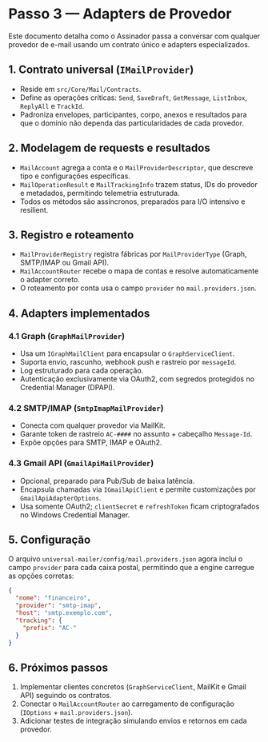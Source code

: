 # Passo 3 — Adapters de Provedor

Este documento detalha como o Assinador passa a conversar com qualquer provedor de e-mail usando um contrato único e adapters especializados.

## 1. Contrato universal (`IMailProvider`)

* Reside em `src/Core/Mail/Contracts`.
* Define as operações críticas: `Send`, `SaveDraft`, `GetMessage`, `ListInbox`, `ReplyAll` e `TrackId`.
* Padroniza envelopes, participantes, corpo, anexos e resultados para que o domínio não dependa das particularidades de cada provedor.

## 2. Modelagem de requests e resultados

* `MailAccount` agrega a conta e o `MailProviderDescriptor`, que descreve tipo e configurações específicas.
* `MailOperationResult` e `MailTrackingInfo` trazem status, IDs do provedor e metadados, permitindo telemetria estruturada.
* Todos os métodos são assíncronos, preparados para I/O intensivo e resilient.

## 3. Registro e roteamento

* `MailProviderRegistry` registra fábricas por `MailProviderType` (Graph, SMTP/IMAP ou Gmail API).
* `MailAccountRouter` recebe o mapa de contas e resolve automaticamente o adapter correto.
* O roteamento por conta usa o campo `provider` no `mail.providers.json`.

## 4. Adapters implementados

### 4.1 Graph (`GraphMailProvider`)

* Usa um `IGraphMailClient` para encapsular o `GraphServiceClient`.
* Suporta envio, rascunho, webhook push e rastreio por `messageId`.
* Log estruturado para cada operação.
* Autenticação exclusivamente via OAuth2, com segredos protegidos no Credential Manager (DPAPI).

### 4.2 SMTP/IMAP (`SmtpImapMailProvider`)

* Conecta com qualquer provedor via MailKit.
* Garante token de rastreio `AC-####` no assunto + cabeçalho `Message-Id`.
* Expõe opções para SMTP, IMAP e OAuth2.

### 4.3 Gmail API (`GmailApiMailProvider`)

* Opcional, preparado para Pub/Sub de baixa latência.
* Encapsula chamadas via `IGmailApiClient` e permite customizações por `GmailApiAdapterOptions`.
* Usa somente OAuth2; `clientSecret` e `refreshToken` ficam criptografados no Windows Credential Manager.

## 5. Configuração

O arquivo `universal-mailer/config/mail.providers.json` agora inclui o campo `provider` para cada caixa postal, permitindo que a engine carregue as opções corretas:

```json
{
  "nome": "financeiro",
  "provider": "smtp-imap",
  "host": "smtp.exemplo.com",
  "tracking": {
    "prefix": "AC-"
  }
}
```

## 6. Próximos passos

1. Implementar clientes concretos (`GraphServiceClient`, MailKit e Gmail API) seguindo os contratos.
2. Conectar o `MailAccountRouter` ao carregamento de configuração (`IOptions` + `mail.providers.json`).
3. Adicionar testes de integração simulando envios e retornos em cada provedor.
